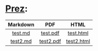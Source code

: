 # [Prez](https://kayoo123.github.io/Prez/):
| Markdown | PDF   | HTML |
| :------: | :---: | :---:|
| [test.md](https://raw.githubusercontent.com/kayoo123/Prez/main/test.md) | [test.pdf](https://kayoo123.github.io/Prez/test.pdf) | [test.html](https://kayoo123.github.io/Prez/test.html)
| [test2.md](https://raw.githubusercontent.com/kayoo123/Prez/main/test2.md) | [test2.pdf](https://kayoo123.github.io/Prez/test2.pdf) | [test2.html](https://kayoo123.github.io/Prez/test2.html)
